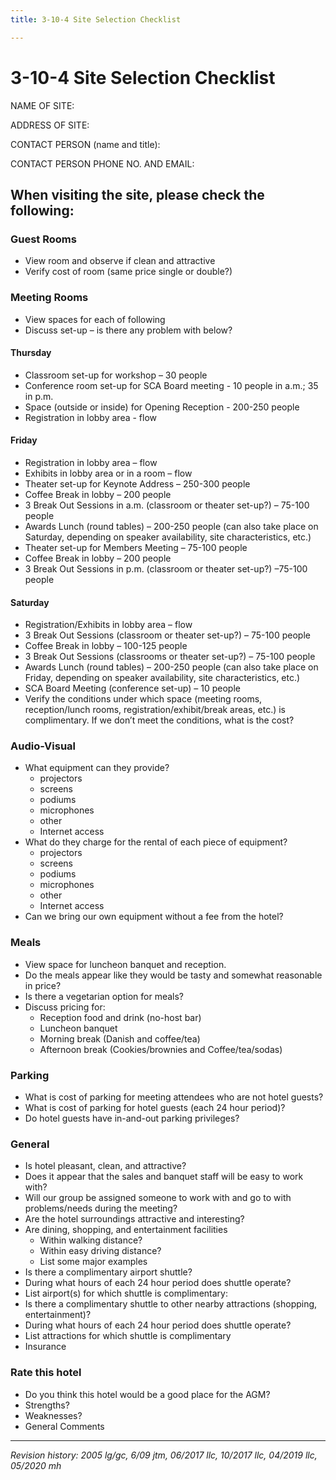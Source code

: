 ```yaml
---
title: 3-10-4 Site Selection Checklist

---
```


# 3-10-4 Site Selection Checklist

NAME OF SITE: 

ADDRESS OF SITE:

CONTACT PERSON (name and title): 

CONTACT PERSON PHONE NO. AND EMAIL:

## When visiting the site, please check the following: 

### Guest Rooms
- View room and observe if clean and attractive
- Verify cost of room (same price single or double?) 

### Meeting Rooms
- View spaces for each of following
- Discuss set-up – is there any problem with below?

#### Thursday
- Classroom set-up for workshop – 30 people
- Conference room set-up for SCA Board meeting - 10 people in a.m.; 35 in p.m.
- Space (outside or inside) for Opening Reception - 200-250 people
- Registration in lobby area - flow

#### Friday
- Registration in lobby area – flow
- Exhibits in lobby area or in a room – flow
- Theater set-up for Keynote Address – 250-300 people
- Coffee Break in lobby – 200 people
- 3 Break Out Sessions in a.m. (classroom or theater set-up?) – 75-100 people
- Awards Lunch (round tables) – 200-250 people (can also take place on Saturday, depending on speaker availability, site characteristics, etc.)
- Theater set-up for Members Meeting – 75-100 people
- Coffee Break in lobby – 200 people
- 3 Break Out Sessions in p.m. (classroom or theater set-up?) –75-100 people

#### Saturday
- Registration/Exhibits in lobby area – flow
- 3 Break Out Sessions (classroom or theater set-up?) – 75-100 people
- Coffee Break in lobby – 100-125 people
- 3 Break Out Sessions (classrooms or theater set-up?) – 75-100 people 
- Awards Lunch (round tables) – 200-250 people (can also take place on Friday, depending on speaker availability, site characteristics, etc.)
- SCA Board Meeting (conference set-up) – 10 people
- Verify the conditions under which space (meeting rooms, reception/lunch rooms, registration/exhibit/break areas, etc.) is complimentary. If we don’t meet the conditions, what is the cost?

### Audio-Visual
- What equipment can they provide?
  - projectors 
  - screens
  - podiums
  - microphones
  - other
  - Internet access
- What do they charge for the rental of each piece of equipment?
  - projectors
  - screens
  - podiums
  - microphones
  - other
  - Internet access
- Can we bring our own equipment without a fee from the hotel? 

### Meals
- View space for luncheon banquet and reception.
- Do the meals appear like they would be tasty and somewhat reasonable in price?
- Is there a vegetarian option for meals?
- Discuss pricing for:
  - Reception food and drink (no-host bar)
  - Luncheon banquet
  - Morning break (Danish and coffee/tea)
  - Afternoon break (Cookies/brownies and Coffee/tea/sodas)

### Parking
- What is cost of parking for meeting attendees who are not hotel guests?
- What is cost of parking for hotel guests (each 24 hour period)?
- Do hotel guests have in-and-out parking privileges?
 
### General
- Is hotel pleasant, clean, and attractive?
- Does it appear that the sales and banquet staff will be easy to work with?
- Will our group be assigned someone to work with and go to with problems/needs during the meeting?
- Are the hotel surroundings attractive and interesting?
- Are dining, shopping, and entertainment facilities
  - Within walking distance?
  - Within easy driving distance?
  - List some major examples
- Is there a complimentary airport shuttle?
- During what hours of each 24 hour period does shuttle operate?
- List airport(s) for which shuttle is complimentary:
- Is there a complimentary shuttle to other nearby attractions (shopping, entertainment)?
- During what hours of each 24 hour period does shuttle operate?
- List attractions for which shuttle is complimentary
- Insurance

### Rate this hotel
- Do you think this hotel would be a good place for the AGM?
- Strengths?
- Weaknesses?
- General Comments

***

_Revision history: 2005 lg/gc, 6/09 jtm, 06/2017 llc, 10/2017 llc, 04/2019 llc, 05/2020 mh_
